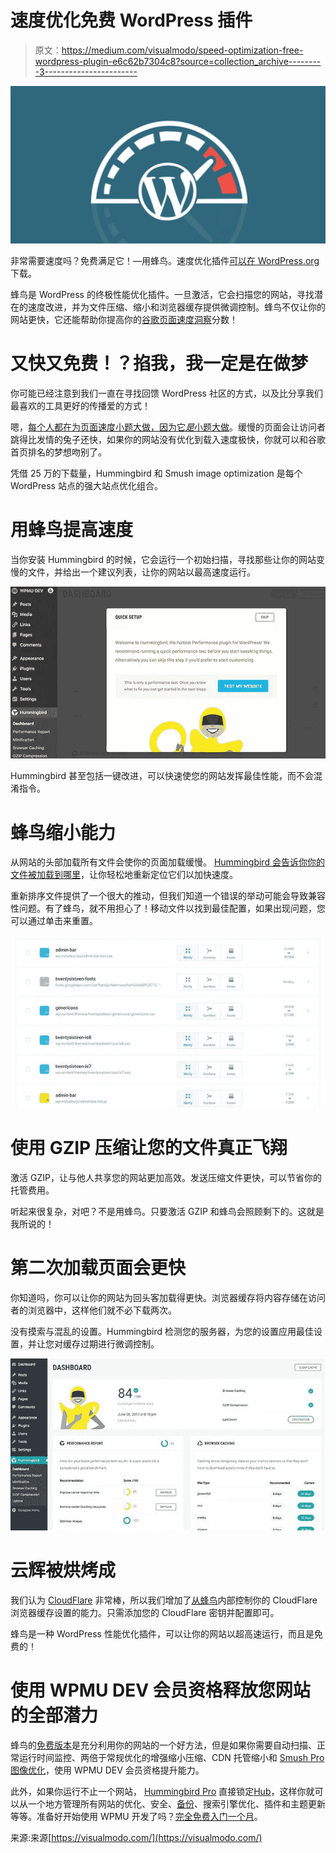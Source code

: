 # 速度优化免费 WordPress 插件

> 原文：<https://medium.com/visualmodo/speed-optimization-free-wordpress-plugin-e6c62b7304c8?source=collection_archive---------3----------------------->

![](img/2f1d3415b9b8968cdbdeee10f12ebf66.png)

非常需要速度吗？免费满足它！—用蜂鸟。速度优化插件[可以在 WordPress.org](https://wordpress.org/plugins/hummingbird-performance/)下载。

蜂鸟是 WordPress 的终极性能优化插件。一旦激活，它会扫描您的网站，寻找潜在的速度改进，并为文件压缩、缩小和浏览器缓存提供微调控制。蜂鸟不仅让你的网站更快，它还能帮助你提高你的[谷歌页面速度洞察](https://developers.google.com/speed/pagespeed/insights/)分数！

# 又快又免费！？掐我，我一定是在做梦

你可能已经注意到我们一直在寻找回馈 WordPress 社区的方式，以及比分享我们最喜欢的工具更好的传播爱的方式！

嗯，[每个人都在为页面速度小题大做，因为它*是*小题大做](https://premium.wpmudev.org/blog/make-wordpress-fly-hummingbird/)。缓慢的页面会让访问者跳得比发情的兔子还快，如果你的网站没有优化到载入速度极快，你就可以和谷歌首页排名的梦想吻别了。

凭借 25 万的下载量，Hummingbird 和 Smush image optimization 是每个 WordPress 站点的强大站点优化组合。

# 用蜂鸟提高速度

当你安装 Hummingbird 的时候，它会运行一个初始扫描，寻找那些让你的网站变慢的文件，并给出一个建议列表，让你的网站以最高速度运行。

![](img/3171e7801eac1f754ea238980f6939c7.png)

Hummingbird 甚至包括一键改进，可以快速使您的网站发挥最佳性能，而不会混淆指令。

# 蜂鸟缩小能力

从网站的头部加载所有文件会使你的页面加载缓慢。 [Hummingbird 会告诉你你的文件被加载到哪里](https://premium.wpmudev.org/blog/eliminate-render-blocking-issues-hummingbird/)，让你轻松地重新定位它们以加快速度。

重新排序文件提供了一个很大的推动，但我们知道一个错误的举动可能会导致兼容性问题。有了蜂鸟，就不用担心了！移动文件以找到最佳配置，如果出现问题，您可以通过单击来重置。

![](img/63d34d4a5c24de8ec0f9be8a099690dd.png)

# 使用 GZIP 压缩让您的文件真正飞翔

激活 GZIP，让与他人共享您的网站更加高效。发送压缩文件更快，可以节省你的托管费用。

听起来很复杂，对吧？不是用蜂鸟。只要激活 GZIP 和蜂鸟会照顾剩下的。这就是我所说的！

# 第二次加载页面会更快

你知道吗，你可以让你的网站为回头客加载得更快。浏览器缓存将内容存储在访问者的浏览器中，这样他们就不必下载两次。

没有摸索与混乱的设置。Hummingbird 检测您的服务器，为您的设置应用最佳设置，并让您对缓存过期进行微调控制。

![](img/23e62ee0896179fcecc9185f646ca7f4.png)

# 云辉被烘烤成

我们认为 [CloudFlare](https://www.cloudflare.com/) 非常棒，所以我们增加了[从蜂鸟](https://premium.wpmudev.org/blog/hummingbird-cloudflare-integration/)内部控制你的 CloudFlare 浏览器缓存设置的能力。只需添加您的 CloudFlare 密钥并配置即可。

蜂鸟是一种 WordPress 性能优化插件，可以让你的网站以超高速运行，而且是免费的！

# 使用 WPMU DEV 会员资格释放您网站的全部潜力

蜂鸟的[免费版本](https://wordpress.org/plugins/hummingbird-performance/)是充分利用你的网站的一个好方法，但是如果你需要自动扫描、正常运行时间监控、两倍于常规优化的增强缩小压缩、CDN 托管缩小和 [Smush Pro 图像优化](https://premium.wpmudev.org/project/wp-smush-pro/)，使用 WPMU DEV 会员资格提升能力。

此外，如果你运行不止一个网站， [Hummingbird Pro](https://premium.wpmudev.org/project/wp-hummingbird/) 直接锁定[Hub](https://premium.wpmudev.org/blog/update-all-wordpress-plugins-and-themes-with-the-hub/)，这样你就可以从一个地方管理所有网站的优化、安全、[备份](https://premium.wpmudev.org/project/snapshot/)、搜索引擎优化、插件和主题更新等等。准备好开始使用 WPMU 开发了吗？[完全免费入门一个月](https://premium.wpmudev.org/#trial)。

来源:来源[https://visualmodo.com/](https://visualmodo.com/)